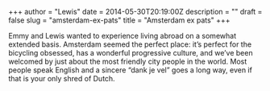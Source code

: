 +++
author = "Lewis"
date = 2014-05-30T20:19:00Z
description = ""
draft = false
slug = "amsterdam-ex-pats"
title = "Amsterdam ex pats"
+++


Emmy and Lewis wanted to experience living abroad on a somewhat extended basis. Amsterdam seemed the perfect place: it’s perfect for the bicycling obsessed, has a wonderful progressive culture, and we’ve been welcomed by just about the most friendly city people in the world. Most people speak English and a sincere “dank je vel” goes a long way, even if that is your only shred of Dutch.

